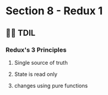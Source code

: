 # Section 8 - Redux 1

## :raising_hand_man: TDIL

### Redux's 3 Principles

1. Single source of truth

2. State is read only

3. changes using pure functions
